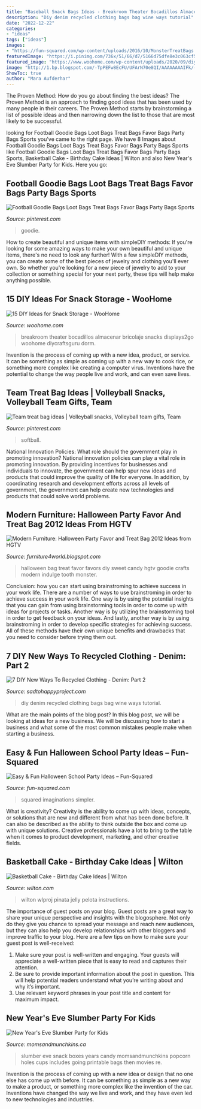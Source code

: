 ```yaml
---
title: "Baseball Snack Bags Ideas - Breakroom Theater Bocadillos Almacenar Bricolaje Snacks Displays2go Woohome Diycraftsguru Dorm"
description: "Diy denim recycled clothing bags bag wine ways tutorial"
date: "2022-12-22"
categories:
- "ideas"
tags: ["ideas"]
images:
- "https://fun-squared.com/wp-content/uploads/2016/10/MonsterTreatBags.jpg"
featuredImage: "https://i.pinimg.com/736x/51/66/d7/5166d75dfe8e3c063cf5949ff26438dc.jpg"
featured_image: "https://www.woohome.com/wp-content/uploads/2020/09/diy-ideas-for-Snack-storage-11.jpg"
image: "http://1.bp.blogspot.com/-TpPEFw8EcFU/UFArN70e8QI/AAAAAAAAIFk/-9nHbl-FEF8/s1600/Halloween-Party-Favor-Treat-Bag-2013-Ideas-15.jpg"
ShowToc: true
author: "Mara Aufderhar"
---
```



The Proven Method: How do you go about finding the best ideas?
The Proven Method is an approach to finding good ideas that has been used by many people in their careers. The Proven Method starts by brainstorming a list of possible ideas and then narrowing down the list to those that are most likely to be successful.

	

		
looking for Football Goodie Bags Loot Bags Treat Bags Favor Bags Party Bags Sports you've came to the right page. We have 8 Images about Football Goodie Bags Loot Bags Treat Bags Favor Bags Party Bags Sports like Football Goodie Bags Loot Bags Treat Bags Favor Bags Party Bags Sports, Basketball Cake - Birthday Cake Ideas | Wilton and also New Year&#039;s Eve Slumber Party for Kids. Here you go:
		
    
## Football Goodie Bags Loot Bags Treat Bags Favor Bags Party Bags Sports

<img loading=lazy src="https://i.pinimg.com/736x/51/66/d7/5166d75dfe8e3c063cf5949ff26438dc.jpg" onerror="this.onerror=null;this.src='https://tse1.mm.bing.net/th?id=OIP.ULjJVoKUjV-qBA3CY3HCEQHaJ4&amp;pid=15.1';" alt="Football Goodie Bags Loot Bags Treat Bags Favor Bags Party Bags Sports">

_Source: pinterest.com_

>goodie. 

	

How to create beautiful and unique items with simpleDIY methods:
If you're looking for some amazing ways to make your own beautiful and unique items, there's no need to look any further! With a few simpleDIY methods, you can create some of the best pieces of jewelry and clothing you'll ever own. So whether you're looking for a new piece of jewelry to add to your collection or something special for your next party, these tips will help make anything possible.

    
## 15 DIY Ideas For Snack Storage - WooHome

<img loading=lazy src="https://www.woohome.com/wp-content/uploads/2020/09/diy-ideas-for-Snack-storage-11.jpg" onerror="this.onerror=null;this.src='https://tse3.mm.bing.net/th?id=OIP.DTuYrN5Ppkzp07qifmv5mAHaJ4&amp;pid=15.1';" alt="15 DIY Ideas for Snack Storage - WooHome">

_Source: woohome.com_

>breakroom theater bocadillos almacenar bricolaje snacks displays2go woohome diycraftsguru dorm. 

	

Invention is the process of coming up with a new idea, product, or service. It can be something as simple as coming up with a new way to cook rice, or something more complex like creating a computer virus. Inventions have the potential to change the way people live and work, and can even save lives.

    
## Team Treat Bag Ideas | Volleyball Snacks, Volleyball Team Gifts, Team

<img loading=lazy src="https://i.pinimg.com/736x/23/51/b9/2351b9b9212bfc98e952e5867ed57171.jpg" onerror="this.onerror=null;this.src='https://tse3.mm.bing.net/th?id=OIP.tkoNnPILtxYyKx1utbvkqwHaJ3&amp;pid=15.1';" alt="Team treat bag ideas | Volleyball snacks, Volleyball team gifts, Team">

_Source: pinterest.com_

>softball. 

	

National Innovation Policies: What role should the government play in promoting innovation?
National innovation policies can play a vital role in promoting innovation. By providing incentives for businesses and individuals to innovate, the government can help spur new ideas and products that could improve the quality of life for everyone. In addition, by coordinating research and development efforts across all levels of government, the government can help create new technologies and products that could solve world problems.

    
## Modern Furniture: Halloween Party Favor And Treat Bag 2012 Ideas From HGTV

<img loading=lazy src="http://1.bp.blogspot.com/-TpPEFw8EcFU/UFArN70e8QI/AAAAAAAAIFk/-9nHbl-FEF8/s1600/Halloween-Party-Favor-Treat-Bag-2013-Ideas-15.jpg" onerror="this.onerror=null;this.src='https://tse3.mm.bing.net/th?id=OIP.yuT4OQVGkU6DuTuTRMYZ8wHaJ7&amp;pid=15.1';" alt="Modern Furniture: Halloween Party Favor and Treat Bag 2012 Ideas from HGTV">

_Source: furniture4world.blogspot.com_

>halloween bag treat favor favors diy sweet candy hgtv goodie crafts modern indulge tooth monster. 

	

Conclusion: how you can start using brainstroming to achieve success in your work life.
There are a number of ways to use brainstroming in order to achieve success in your work life. One way is by using the potential insights that you can gain from using brainstorming tools in order to come up with ideas for projects or tasks. Another way is by utilizing the brainstorming tool in order to get feedback on your ideas. And lastly, another way is by using brainstroming in order to develop specific strategies for achieving success. All of these methods have their own unique benefits and drawbacks that you need to consider before trying them out.

    
## 7 DIY New Ways To Recycled Clothing - Denim: Part 2

<img loading=lazy src="https://sadtohappyproject.com/wp-content/uploads/2015/05/denim-bunting-diy-recycled-clothing-denim1.jpg" onerror="this.onerror=null;this.src='https://tse3.mm.bing.net/th?id=OIP.K2rAml2MhxpVxhPgRMRFbgHaOl&amp;pid=15.1';" alt="7 DIY New Ways To Recycled Clothing - Denim: Part 2">

_Source: sadtohappyproject.com_

>diy denim recycled clothing bags bag wine ways tutorial. 

	

What are the main points of the blog post?
In this blog post, we will be looking at ideas for a new business. We will be discussing how to start a business and what some of the most common mistakes people make when starting a business.

    
## Easy &amp; Fun Halloween School Party Ideas – Fun-Squared

<img loading=lazy src="https://fun-squared.com/wp-content/uploads/2016/10/MonsterTreatBags.jpg" onerror="this.onerror=null;this.src='https://tse3.mm.bing.net/th?id=OIP.BWAh4opBIqxdcuf4tnA9-gHaLE&amp;pid=15.1';" alt="Easy &amp; Fun Halloween School Party Ideas – Fun-Squared">

_Source: fun-squared.com_

>squared imaginations simpler. 

	

What is creativity?
Creativity is the ability to come up with ideas, concepts, or solutions that are new and different from what has been done before. It can also be described as the ability to think outside the box and come up with unique solutions. Creative professionals have a lot to bring to the table when it comes to product development, marketing, and other creative fields.

    
## Basketball Cake - Birthday Cake Ideas | Wilton

<img loading=lazy src="https://www.wilton.com/dw/image/v2/AAWA_PRD/on/demandware.static/-/Sites-wilton-project-master/default/dw43e1803e/images/project/WLPROJ-3014/WLPROJ-3014-basketball-cake-1.jpg?sw=1440&amp;sh=750&amp;sm=fit" onerror="this.onerror=null;this.src='https://tse1.mm.bing.net/th?id=OIP.ljMMTjYy7KpU3S1mp9ReaQHaHa&amp;pid=15.1';" alt="Basketball Cake - Birthday Cake Ideas | Wilton">

_Source: wilton.com_

>wilton wlproj pinata jelly pelota instructions. 

	

The importance of guest posts on your blog.
Guest posts are a great way to share your unique perspective and insights with the blogosphere. Not only do they give you chance to spread your message and reach new audiences, but they can also help you develop relationships with other bloggers and improve traffic to your blog. Here are a few tips on how to make sure your guest post is well-received: 
1. Make sure your post is well-written and engaging. Your guests will appreciate a well-written piece that is easy to read and captures their attention. 
2. Be sure to provide important information about the post in question. This will help potential readers understand what you’re writing about and why it’s important. 
3. Use relevant keyword phrases in your post title and content for maximum impact.

    
## New Year&#039;s Eve Slumber Party For Kids

<img loading=lazy src="https://www.momsandmunchkins.ca/wp-content/uploads/2015/10/new-years-eve-slumber-party-2-m.jpg" onerror="this.onerror=null;this.src='https://tse1.mm.bing.net/th?id=OIP.63nPiyd4IOYVVGr2Z8sqFwHaLH&amp;pid=15.1';" alt="New Year&#039;s Eve Slumber Party for Kids">

_Source: momsandmunchkins.ca_

>slumber eve snack boxes years candy momsandmunchkins popcorn holes cups includes going printable bags then movies re. 

	

Invention is the process of coming up with a new idea or design that no one else has come up with before. It can be something as simple as a new way to make a product, or something more complex like the invention of the car. Inventions have changed the way we live and work, and they have even led to new technologies and industries.

